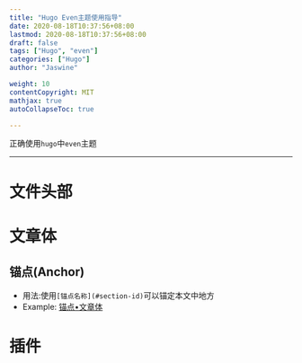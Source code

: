 ```yaml
---
title: "Hugo Even主题使用指导"
date: 2020-08-18T10:37:56+08:00
lastmod: 2020-08-18T10:37:56+08:00
draft: false
tags: ["Hugo", "even"]
categories: ["Hugo"]
author: "Jaswine"

weight: 10
contentCopyright: MIT
mathjax: true
autoCollapseToc: true

---
```


正确使用`hugo`中`even`主题

---

# 文件头部

# 文章体

## 锚点(Anchor)

- 用法:使用`[锚点名称](#section-id)`可以锚定本文中地方
- Example: [锚点•文章体](#文章体)
## 


# 插件

